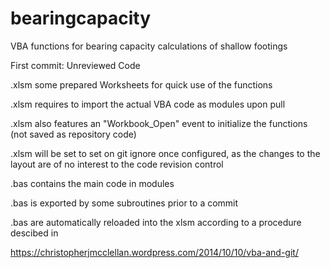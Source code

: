 # bearingcapacity
VBA functions for bearing capacity calculations of shallow footings

First commit: Unreviewed Code

  .xlsm some prepared Worksheets for quick use of the functions 
  
  .xlsm requires to import the actual VBA code as modules upon pull

  .xlsm also features an "Workbook_Open" event to initialize the functions (not saved as repository code)

  .xlsm will be set to set on git ignore once configured, as the changes to the layout are of no interest to the code revision control


  .bas contains the main code in modules
  
  .bas is exported by some subroutines prior to a commit
  
  .bas are automatically reloaded into the xlsm according to a procedure descibed in
  

https://christopherjmcclellan.wordpress.com/2014/10/10/vba-and-git/
